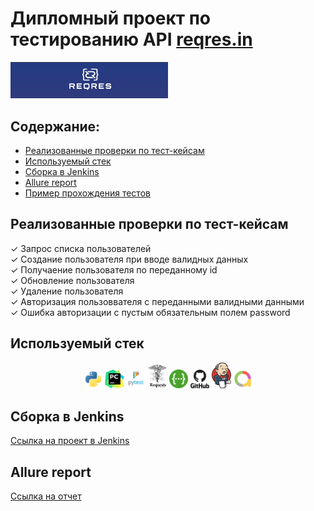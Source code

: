 # Дипломный проект по тестированию API [reqres.in](https://reqres.in/)
<p align="left">
  <img width="50%" src="logo/reqres.png"/>
</p>

## Содержание:
- [Реализованные проверки по тест-кейсам](https://github.com/Elena0808/diplom_ui#%D1%80%D0%B5%D0%B0%D0%BB%D0%B8%D0%B7%D0%BE%D0%B2%D0%B0%D0%BD%D0%BD%D1%8B%D0%B5-%D0%BF%D1%80%D0%BE%D0%B2%D0%B5%D1%80%D0%BA%D0%B8-%D0%BF%D0%BE-%D1%82%D0%B5%D1%81%D1%82-%D0%BA%D0%B5%D0%B9%D1%81%D0%B0%D0%BC)
- [Используемый стек](https://github.com/Elena0808/diplom_ui#%D0%B8%D1%81%D0%BF%D0%BE%D0%BB%D1%8C%D0%B7%D1%83%D0%B5%D0%BC%D1%8B%D0%B9-%D1%81%D1%82%D0%B5%D0%BA)
- [Сборка в Jenkins]()
- [Allure report]()
- [Пример прохождения тестов]()
## Реализованные проверки по тест-кейсам  
✓ Запрос списка пользователей  
✓ Создание пользователя при вводе валидных данных  
✓ Получаение пользователя по переданному id  
✓ Обновление пользователя  
✓ Удаление пользователя  
✓ Авторизация пользоввателя с переданными валидными данными  
✓ Ошибка авторизации с пустым обязательным полем password  

## Используемый стек
<p align="center">
<code><img width="6%" title="Python" src="logo/python.svg"></code>
<code><img width="6%" title="PyCharm" src="logo/pycharm.svg"></code>
<code><img width="6%" title="PyTest" src="logo/pytest.svg"></code>
<code><img width="6%" title="Requests" src="logo/requests.png"></code>
<code><img width="6%" title="Swagger" src="logo/swagger.png"></code>
<code><img width="6%" title="GitHub" src="logo/github.svg"></code>
<code><img width="6%" title="Jenkins" src="logo/jenkins.svg"></code>
<code><img width="6%" title="Allure" src="logo/allure.svg"></code>
</p>

## Сборка в Jenkins
[Cсылка на проект в Jenkins](https://jenkins.autotests.cloud/job/C02-les0808-22-api/)

## Allure report
[Ссылка на отчет](https://jenkins.autotests.cloud/job/C02-les0808-22-api/8/allure/)
